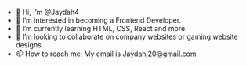 - 👋 Hi, I’m @Jaydah4
- 👀 I’m interested in becoming a Frontend Developer.
- 🌱 I’m currently learning HTML, CSS, React and more.
- 💞️ I’m looking to collaborate on company websites or gaming website designs.
- 📫 How to reach me: My email is Jaydahj20@gmail.com

<!---
Jaydah4/Jaydah4 is a ✨ special ✨ repository because its `README.md` (this file) appears on your GitHub profile.
You can click the Preview link to take a look at your changes.
--->
